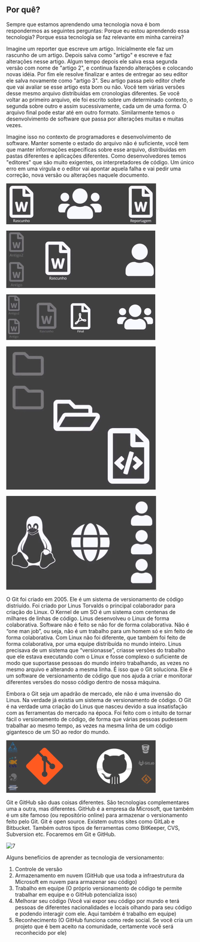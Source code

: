 ## Por quê?

Sempre que estamos aprendendo uma tecnologia nova é bom respondermos as seguintes perguntas: Porque eu estou aprendendo essa tecnologia? Porque essa tecnologia se faz relevante em minha carreira?

Imagine um reporter que escreve um artigo. Inicialmente ele faz um rascunho de um artigo. Depois salva como "artigo" e escreve e faz alterações nesse artigo. Algum tempo depois ele salva essa segunda versão com nome de "artigo 2", e continua fazendo alterações e colocando novas idéia. Por fim ele resolve finalizar e antes de entregar ao seu editor ele salva novamente como "artigo 3". Seu artigo passa pelo editor chefe que vai avaliar se esse artigo esta bom ou não. Você tem várias versões desse mesmo arquivo distribuidas em cronologias diferentes. Se você voltar ao primeiro arquivo, ele foi escrito sobre um determinado contexto, o segunda sobre outro e assim sucessivamente, cada um de uma forma. O arquivo final pode estar até em outro formato. Similarmente temos o desenvolvimento de software que passa por alterações muitas e muitas vezes.

Imagine isso no contexto de programadores e desenvolvimento de software. Manter somente o estado do arquivo não é suficiente, você tem que manter informações específicas sobre esse arquivo, distribuidas em pastas diferentes e aplicações diferentes. Como desenvolvedores temos "editores" que são muito exigentes, os interpretadores de código. Um único erro em uma virgula e o editor vai apontar aquela falha e vai pedir uma correção, nova versão ou alterações naquele documento.

![1](https://github.com/dansalesol/anotacoes-dio/blob/main/Imagens/1_1.png)

![2](https://github.com/dansalesol/anotacoes-dio/blob/main/Imagens/1_2.png)

![3](https://github.com/dansalesol/anotacoes-dio/blob/main/Imagens/1_3.png)

![4](https://github.com/dansalesol/anotacoes-dio/blob/main/Imagens/1_4.png)

![5](https://github.com/dansalesol/anotacoes-dio/blob/main/Imagens/1_5.png)

O Git foi criado em 2005. Ele é um sistema de versionamento de código distriuído. Foi criado por Linus Torvalds o principal colaborador para criação do Linux. O Kernel de um SO é um sistema com centenas de milhares de linhas de código. Linus desenvolveu o Linux de forma colaborativa. Software não é feito se não for de forma colaborativa. Não é “one man job”, ou seja, não é um trabalho para um homem só e sim feito de forma colaborativa. Com Linux não foi diferente, que também foi feito de forma colaborativa, por uma equipe distribuída no mundo inteiro. Linus precisava de um sistema que “versionasse”, criasse versões do trabalho que ele estava executando com o Linux e fosse complexo o suficiente de modo que suportasse pessoas do mundo inteiro trabalhando, as vezes no mesmo arquivo e alterando a mesma linha. É isso que o Git soluciona. Ele é um software de versionamento de código que nos ajuda a criar e monitorar diferentes versões do nosso código dentro de nossa máquina.

Embora o Git seja um apadrão de mercado, ele não é uma invensão do Linus. Na verdade já existia um sistema de versionamento de código. O Git é na verdade uma criação do Linus que nasceu devido a sua insatisfação com as ferramentas do mercado na época. Foi feito com o intuito de tornar fácil o versionamento de código, de forma que várias pessoas pudessem trabalhar ao mesmo tempo, as vezes na mesma linha de um código gigantesco de um SO ao redor do mundo.

![6](https://github.com/dansalesol/anotacoes-dio/blob/main/Imagens/1_6.png)

Git e GitHub são duas coisas diferentes. São tecnologias complementares uma a outra, mas diferentes. GitHub é a empresa da Microsoft, que também é um site famoso (ou repositório online) para armazenar o versionamento feito pelo Git. Git é open source. Existem outros sites como GitLab e Bitbucket. Também outros tipos de ferramentas como BitKeeper, CVS, Subversion etc. Focaremos em Git e GitHub. 

![7](https://github.com/dansalesol/anotacoes-dio/blob/main/Imagens/1_7.png)

Alguns benefícios de aprender as tecnologia de versionamento:

1. Controle de versão
2. Armazenamento em nuvem (GitHub que usa toda a infraestrutura da Microsoft em nuvem para armazenar seu código)
3. Trabalho em equipe (O próprio versionamento de código te permite trabalhar em equipe e o GitHub potencializa isso)
4. Melhorar seu código (Você vai expor seu código por mundo e terá pessoas de diferentes nacionalidades e locais olhando para seu código e podendo interagir com ele. Aqui também é trabalho em equipe)
5. Reconhecimento (O GitHub funciona como rede social. Se você cria um projeto que é bem aceito na comunidade, certamente você será reconhecido por ele)
